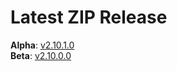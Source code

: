 # Latest ZIP Release
**Alpha**: [v2.10.1.0](https://github.com/phw198/OutlookGoogleCalendarSync/releases/tag/v2.10.1-alpha)  
**Beta**: [v2.10.0.0](https://github.com/phw198/OutlookGoogleCalendarSync/releases/latest)
